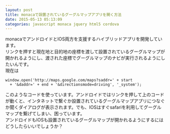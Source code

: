 ```yaml
---
layout: post
title: monacaで設置されているグーグルマップアプリを開く方法
date: 2015-05-13 05:13:09
categories: javascript monaca jquery html5 cordova
---
```

<!-- {% raw %} -->
<p>monacaでアンドロイドとIOS両方を支援するハイブリッドアプリを開発しています。<br>
リンクを押すと現在地と目的地の座標を渡して設置されているグーグルマップが開かれるようにし、渡された座標でグーグルマップのナビが実行されるようにしたいんです。<br>
現在は</p>

<pre><code>window.open('http://maps.google.com/maps?saddr=' + start
  + '&amp;daddr=' + end + '&amp;directionsmode=driving', '_system');
</code></pre>

<p>このようなコードを使っています。アンドロイドではリンクを押して上のコードが動くと、インタネットで繋ぐか設置されているグーグルマップアプリにつなぐか聞くダイアログが表示されます。でも、IOSはすぐsafariを利用してグーグルマップを繋げてしまい、困っています。<br>
アンドロイドもIOSも設置されているグーグルマップが開かれるようにするにはどうしたらいいでしょうか？</p>
<!-- {% endraw %} -->
